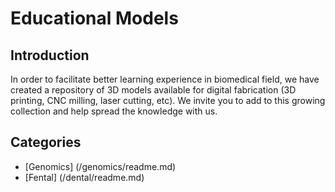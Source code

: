 # Educational Models
## Introduction
In order to facilitate better learning experience in biomedical field, we have created a repository of 3D models available for digital fabrication (3D printing, CNC milling, laser cutting, etc). We invite you to add to this growing collection and help spread the knowledge with us.
## Categories
* [Genomics] (/genomics/readme.md)
* [Fental] (/dental/readme.md)
